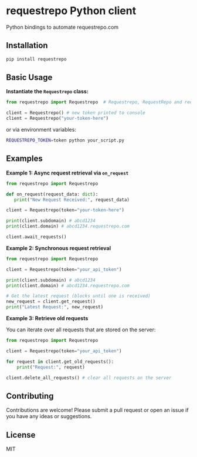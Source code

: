 # requestrepo Python client

Python bindings to automate requestrepo.com

## Installation

```bash
pip install requestrepo
```

## Basic Usage

**Instantiate the `Requestrepo` class:**

```python
from requestrepo import Requestrepo  # Requestrepo, RequestRepo and requestrepo are accepted imports

client = Requestrepo() # new token printed to console
client = Requestrepo("your-token-here")
```

or via environment variables:

```bash
REQUESTREPO_TOKEN=token python your_script.py
```

## Examples

**Example 1: Async request retrieval via `on_request`**

```python
from requestrepo import Requestrepo

def on_request(request_data: dict):
   print("New Request Received:", request_data)

client = Requestrepo(token="your-token-here")

print(client.subdomain) # abcd1234
print(client.domain) # abcd1234.requestrepo.com

client.await_requests()
```

**Example 2: Synchronous request retrieval**

```python
from requestrepo import Requestrepo

client = Requestrepo(token="your_api_token")

print(client.subdomain) # abcd1234
print(client.domain) # abcd1234.requestrepo.com

# Get the latest request (blocks until one is received)
new_request = client.get_request()
print("Latest Request:", new_request)
```

**Example 3: Retrieve old requests**

You can iterate over all requests that are stored on the server:

```python
from requestrepo import Requestrepo

client = Requestrepo(token="your_api_token")

for request in client.get_old_requests():
    print("Request:", request)

client.delete_all_requests() # clear all requests on the server
```

## Contributing

Contributions are welcome! Please submit a pull request or open an issue if you have any ideas or suggestions.

## License

MIT
